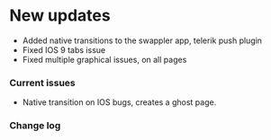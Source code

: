# New updates
* Added native transitions to the swappler app, telerik push plugin
* Fixed IOS 9 tabs issue
* Fixed multiple graphical issues, on all pages



### Current issues
* Native transition on IOS bugs, creates a ghost page.





### Change log


